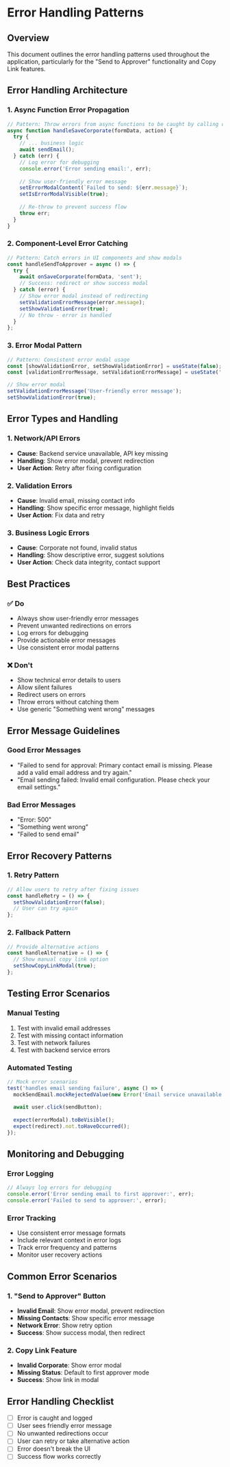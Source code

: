 # Error Handling Patterns

## Overview
This document outlines the error handling patterns used throughout the application, particularly for the "Send to Approver" functionality and Copy Link features.

## Error Handling Architecture

### 1. Async Function Error Propagation
```typescript
// Pattern: Throw errors from async functions to be caught by calling code
async function handleSaveCorporate(formData, action) {
  try {
    // ... business logic
    await sendEmail();
  } catch (err) {
    // Log error for debugging
    console.error('Error sending email:', err);
    
    // Show user-friendly error message
    setErrorModalContent(`Failed to send: ${err.message}`);
    setIsErrorModalVisible(true);
    
    // Re-throw to prevent success flow
    throw err;
  }
}
```

### 2. Component-Level Error Catching
```typescript
// Pattern: Catch errors in UI components and show modals
const handleSendToApprover = async () => {
  try {
    await onSaveCorporate(formData, 'sent');
    // Success: redirect or show success modal
  } catch (error) {
    // Show error modal instead of redirecting
    setValidationErrorMessage(error.message);
    setShowValidationError(true);
    // No throw - error is handled
  }
};
```

### 3. Error Modal Pattern
```typescript
// Pattern: Consistent error modal usage
const [showValidationError, setShowValidationError] = useState(false);
const [validationErrorMessage, setValidationErrorMessage] = useState('');

// Show error modal
setValidationErrorMessage('User-friendly error message');
setShowValidationError(true);
```

## Error Types and Handling

### 1. Network/API Errors
- **Cause**: Backend service unavailable, API key missing
- **Handling**: Show error modal, prevent redirection
- **User Action**: Retry after fixing configuration

### 2. Validation Errors
- **Cause**: Invalid email, missing contact info
- **Handling**: Show specific error message, highlight fields
- **User Action**: Fix data and retry

### 3. Business Logic Errors
- **Cause**: Corporate not found, invalid status
- **Handling**: Show descriptive error, suggest solutions
- **User Action**: Check data integrity, contact support

## Best Practices

### ✅ Do
- Always show user-friendly error messages
- Prevent unwanted redirections on errors
- Log errors for debugging
- Provide actionable error messages
- Use consistent error modal patterns

### ❌ Don't
- Show technical error details to users
- Allow silent failures
- Redirect users on errors
- Throw errors without catching them
- Use generic "Something went wrong" messages

## Error Message Guidelines

### Good Error Messages
- "Failed to send for approval: Primary contact email is missing. Please add a valid email address and try again."
- "Email sending failed: Invalid email configuration. Please check your email settings."

### Bad Error Messages
- "Error: 500"
- "Something went wrong"
- "Failed to send email"

## Error Recovery Patterns

### 1. Retry Pattern
```typescript
// Allow users to retry after fixing issues
const handleRetry = () => {
  setShowValidationError(false);
  // User can try again
};
```

### 2. Fallback Pattern
```typescript
// Provide alternative actions
const handleAlternative = () => {
  // Show manual copy link option
  setShowCopyLinkModal(true);
};
```

## Testing Error Scenarios

### Manual Testing
1. Test with invalid email addresses
2. Test with missing contact information
3. Test with network failures
4. Test with backend service errors

### Automated Testing
```typescript
// Mock error scenarios
test('handles email sending failure', async () => {
  mockSendEmail.mockRejectedValue(new Error('Email service unavailable'));
  
  await user.click(sendButton);
  
  expect(errorModal).toBeVisible();
  expect(redirect).not.toHaveOccurred();
});
```

## Monitoring and Debugging

### Error Logging
```typescript
// Always log errors for debugging
console.error('Error sending email to first approver:', err);
console.error('Failed to send to approver:', error);
```

### Error Tracking
- Use consistent error message formats
- Include relevant context in error logs
- Track error frequency and patterns
- Monitor user recovery actions

## Common Error Scenarios

### 1. "Send to Approver" Button
- **Invalid Email**: Show error modal, prevent redirection
- **Missing Contacts**: Show specific error message
- **Network Error**: Show retry option
- **Success**: Show success modal, then redirect

### 2. Copy Link Feature
- **Invalid Corporate**: Show error modal
- **Missing Status**: Default to first approver mode
- **Success**: Show link in modal

## Error Handling Checklist

- [ ] Error is caught and logged
- [ ] User sees friendly error message
- [ ] No unwanted redirections occur
- [ ] User can retry or take alternative action
- [ ] Error doesn't break the UI
- [ ] Success flow works correctly
